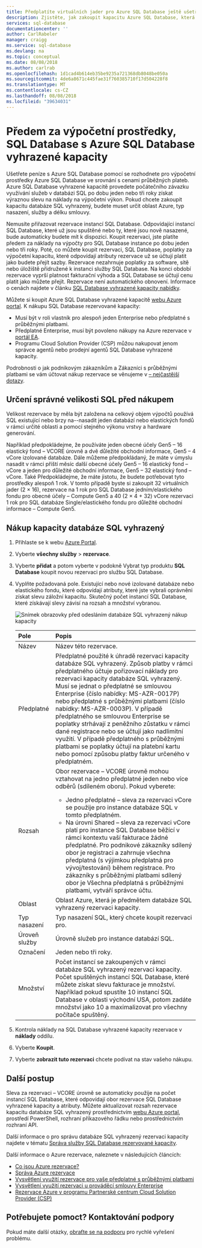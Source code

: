 ```yaml
---
title: Předplatíte virtuálních jader pro Azure SQL Database ještě ušetříte peníze | Dokumentace Microsoftu
description: Zjistěte, jak zakoupit kapacitu Azure SQL Database, která je vyhrazena a Ušetřete na svých výpočetních nákladech.
services: sql-database
documentationcenter: ''
author: CarlRabeler
manager: craigg
ms.service: sql-database
ms.devlang: na
ms.topic: conceptual
ms.date: 08/08/2018
ms.author: carlrab
ms.openlocfilehash: 1d1cad4b614eb35be9235a721368db8048be050a
ms.sourcegitcommit: 4de6a8671c445fae31f760385710f17d504228f8
ms.translationtype: MT
ms.contentlocale: cs-CZ
ms.lasthandoff: 08/08/2018
ms.locfileid: "39634031"
---
```

# <a name="prepay-for-sql-database-compute-resources-with-azure-sql-database-reserved-capacity"></a>Předem za výpočetní prostředky, SQL Database s Azure SQL Database vyhrazené kapacity

Ušetřete peníze s Azure SQL Database pomocí se rozhodnete pro výpočetní prostředky Azure SQL Database ve srovnání s cenami průběžných plateb. Azure SQL Database vyhrazené kapacitě provedete počátečního závazku využívání služeb v databázi SQL po dobu jeden nebo tři roky získat výraznou slevu na náklady na výpočetní výkon. Pokud chcete zakoupit kapacitu databáze SQL vyhrazený, budete muset určit oblast Azure, typ nasazení, služby a délku smlouvy. 

Nemusíte přiřazovat rezervace instancí SQL Database. Odpovídající instancí SQL Database, které už jsou spuštěné nebo ty, které jsou nově nasazené, bude automaticky budete mít k dispozici. Koupit rezervaci, jste platíte předem za náklady na výpočty pro SQL Database instance po dobu jeden nebo tři roky. Poté, co můžete koupit rezervaci, SQL Database, poplatky za výpočetní kapacitu, které odpovídají atributy rezervace už se účtují platit jako budete přejít sazby. Rezervace nezahrnuje poplatky za software, sítě nebo úložiště přidružené k instanci služby SQL Database. Na konci období rezervace vyprší platnost fakturační výhoda a SQL Database se účtují cenu platit jako můžete přejít. Rezervace není automatického obnovení. Informace o cenách najdete v článku [SQL Database vyhrazené kapacity nabídky](https://azure.microsoft.com/pricing/details/sql-database/managed/).

Můžete si koupit Azure SQL Database vyhrazené kapacitě [webu Azure portal](https://portal.azure.com). K nákupu SQL Database rezervované kapacity:
- Musí být v roli vlastník pro alespoň jeden Enterprise nebo předplatné s průběžnými platbami.
- Předplatné Enterprise, musí být povoleno nákupy na Azure rezervace v [portál EA](https://ea.azure.com).
-  Programu Cloud Solution Provider (CSP) můžou nakupovat jenom správce agentů nebo prodejní agentů SQL Database vyhrazené kapacity.

Podrobnosti o jak podnikovým zákazníkům a Zákazníci s průběžnými platbami se vám účtovat nákup rezervace se věnujeme v [– nejčastější dotazy](#frequently-asked-questions).

## <a name="determine-the-right-sql-size-before-purchase"></a>Určení správné velikosti SQL před nákupem

Velikost rezervace by měla být založena na celkový objem výpočtů používá SQL existující nebo brzy na--nasadit jeden databází nebo elastických fondů v rámci určité oblasti a pomocí stejného výkonu vrstvy a hardware generování. 

Například předpokládejme, že používáte jeden obecné účely Gen5 – 16 elastický fond – VCORE úrovně a dvě důležité obchodní informace, Gen5 – 4 vCore izolované databáze. Dále můžeme předpokládaný, že máte v úmyslu nasadit v rámci příští měsíc další obecné účely Gen5 – 16 elastický fond – vCore a jeden pro důležité obchodní informace, Gen5 – 32 elastický fond – vCore. Také Předpokládejme, že máte jistotu, že budete potřebovat tyto prostředky alespoň 1 rok. V tomto případě byste si zakoupit 32 virtuálních jader (2 × 16), rezervace na 1 rok pro SQL Database jedním/elastického fondu pro obecné účely – Compute Gen5 a 40 (2 × 4 + 32) vCore rezervaci 1 rok pro SQL databáze Single/elastického fondu pro důležité obchodní informace – Compute Gen5.

## <a name="buy-sql-database-reserved-capacity"></a>Nákup kapacity databáze SQL vyhrazený

1. Přihlaste se k webu [Azure Portal](https://portal.azure.com).
2. Vyberte **všechny služby** > **rezervace**.
3. Vyberte **přidat** a potom vyberte v podokně Vybrat typ produktu **SQL Database** koupit novou rezervaci pro službu SQL Database.
4. Vyplňte požadovaná pole. Existující nebo nové izolované databáze nebo elastického fondu, které odpovídají atributy, které jste vybrali oprávněni získat slevu záložní kapacitu. Skutečný počet instancí SQL Database, které získávají slevy závisí na rozsah a množství vybranou.

   ![Snímek obrazovky před odesláním databáze SQL vyhrazený nákup kapacity](./media/sql-database-reserved-vcores/sql-reserved-vcores-purchase.png)

    | Pole      | Popis|
    |:------------|:--------------|
    |Název        |Název této rezervace.| 
    |Předplatné|Předplatné použité k úhradě rezervaci kapacity databáze SQL vyhrazený. Způsob platby v rámci předplatného účtuje pořizovací náklady pro rezervaci kapacity databáze SQL vyhrazený. Musí se jednat o předplatné se smlouvou Enterprise (číslo nabídky: MS-AZR-0017P) nebo předplatné s průběžnými platbami (číslo nabídky: MS-AZR-0003P). V případě předplatného se smlouvou Enterprise se poplatky strhávají z peněžního zůstatku v rámci dané registrace nebo se účtují jako nadlimitní využití. V případě předplatného s průběžnými platbami se poplatky účtují na platební kartu nebo pomocí způsobu platby faktur určeného v předplatném.|    
    |Rozsah       |Obor rezervace – VCORE úrovně mohou vztahovat na jedno předplatné jeden nebo více odběrů (sdíleném oboru). Pokud vyberete: <ul><li>Jedno předplatné – sleva za rezervaci vCore se použije pro instance databáze SQL v tomto předplatném. </li><li>Na úrovni Shared – sleva za rezervaci vCore platí pro instance SQL Database běžící v rámci kontextu vaší fakturace žádné předplatné. Pro podnikové zákazníky sdílený obor je registraci a zahrnuje všechna předplatná (s výjimkou předplatná pro vývoj/testování) během registrace. Pro zákazníky s průběžnými platbami sdílený obor je Všechna předplatná s průběžnými platbami, vytváří správce účtu.</li></ul>|
    |Oblast      |Oblast Azure, která je předmětem databáze SQL vyhrazený rezervaci kapacity.|    
    |Typ nasazení|Typ nasazení SQL, který chcete koupit rezervaci pro.|
    |Úroveň služby|Úrovně služeb pro instance databází SQL.
    |Označení        |Jeden nebo tři roky.|
    |Množství    |Počet instancí se zakoupených v rámci databáze SQL vyhrazený rezervaci kapacity. Počet spuštěných instancí SQL Database, které můžete získat slevu fakturace je množství. Například pokud spustíte 10 instancí SQL Database v oblasti východní USA, potom zadáte množství jako 10 a maximalizovat pro všechny počítače spuštěný. |

5. Kontrola náklady na SQL Database vyhrazené kapacity rezervace v **náklady** oddílu.
6. Vyberte **Koupit**.
7. Vyberte **zobrazit tuto rezervaci** chcete podívat na stav vašeho nákupu.

## <a name="next-steps"></a>Další postup 
Sleva za rezervaci – VCORE úrovně se automaticky použije na počet instancí SQL Database, které odpovídají obor rezervace SQL Database vyhrazené kapacity a atributy. Můžete aktualizovat rozsah rezervace kapacitu databáze SQL vyhrazený prostřednictvím [webu Azure portal](https://portal.azure.com), prostředí PowerShell, rozhraní příkazového řádku nebo prostřednictvím rozhraní API. 

Další informace o pro správu databáze SQL vyhrazený rezervaci kapacity najdete v tématu [Správa služby SQL Database rezervované kapacity](../billing/billing-manage-reserved-vm-instance.md).

Další informace o Azure rezervace, naleznete v následujících článcích:

- [Co jsou Azure rezervace?](../billing/billing-save-compute-costs-reservations.md)
- [Správa Azure rezervace](../billing/billing-manage-reserved-vm-instance.md)
- [Vysvětlení využití rezervace pro vaše předplatné s průběžnými platbami](../billing/billing-understand-reserved-instance-usage.md)
- [Vysvětlení využití rezervaci u prováděcí smlouvy Enterprise](../billing/billing-understand-reserved-instance-usage-ea.md)
- [Rezervace Azure v programu Partnerské centrum Cloud Solution Provider (CSP)](https://docs.microsoft.com/partner-center/azure-reservations)

## <a name="need-help-contact-support"></a>Potřebujete pomoct? Kontaktování podpory

Pokud máte další otázky, [obraťte se na podporu](https://portal.azure.com/?#blade/Microsoft_Azure_Support/HelpAndSupportBlade) pro rychlé vyřešení problému.

